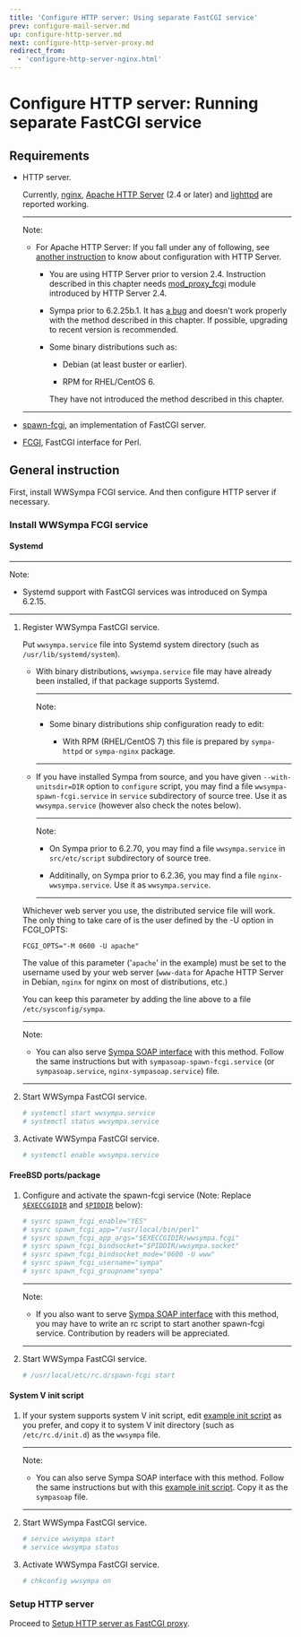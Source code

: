 ```yaml
---
title: 'Configure HTTP server: Using separate FastCGI service'
prev: configure-mail-server.md
up: configure-http-server.md
next: configure-http-server-proxy.md
redirect_from:
  - 'configure-http-server-nginx.html'
---
```


Configure HTTP server: Running separate FastCGI service
=======================================================

Requirements
------------

  * HTTP server.

    Currently, [nginx](https://nginx.org/en/download.html),
    [Apache HTTP Server](https://httpd.apache.org/download.cgi)
    (2.4 or later) and [lighttpd](https://www.lighttpd.net/)
    are reported working.

    ----
    Note:

      * For Apache HTTP Server:
        If you fall under any of following,
        see [another instruction](configure-http-server-apache.md) to know
        about configuration with HTTP Server.

          * You are using HTTP Server prior to version 2.4.
            Instruction described in this chapter needs
            [mod_proxy_fcgi](https://httpd.apache.org/docs/mod/mod_proxy_fcgi.html)
            module introduced by HTTP Server 2.4.

          * Sympa prior to 6.2.25b.1.  It has
            [a bug](https://github.com/sympa-community/sympa/pull/164) and
            doesn't work properly with the method described in this chapter.
            If possible, upgrading to recent version is recommended.

         * Some binary distributions such as:

             - Debian (at least buster or earlier).

             - RPM for RHEL/CentOS 6.

           They have not introduced the method described in this chapter.

    ----

  * [spawn-fcgi](https://redmine.lighttpd.net/projects/spawn-fcgi/wiki),
    an implementation of FastCGI server.

  * [FCGI](https://metacpan.org/release/FCGI), FastCGI interface for Perl.

General instruction
-------------------

First, install WWSympa FCGI service.  And then configure HTTP server if
necessary.

### Install WWSympa FCGI service

#### Systemd

----
Note:

  * Systemd support with FastCGI services was introduced on Sympa 6.2.15.

----

  1. Register WWSympa FastCGI service.

     Put ``wwsympa.service`` file into Systemd system directory
     (such as ``/usr/lib/systemd/system``).

       * With binary distributions, ``wwsympa.service`` file may have already
         been installed, if that package supports Systemd.
 
         ----
         Note:

           * Some binary distributions ship configuration ready to edit:
         
               * With RPM (RHEL/CentOS 7) this file is prepared by
                 `sympa-httpd` or `sympa-nginx` package.

         ----
       * If you have installed Sympa from source, and you have given
         ``--with-unitsdir=DIR`` option to `configure` script,
         you may find a file
         ``wwsympa-spawn-fcgi.service`` in ``service`` subdirectory of
         source tree.  Use it as ``wwsympa.service`` (however also check
         the notes below).

         ----
         Note:

           * On Sympa prior to 6.2.70, you may find a file
             ``wwsympa.service`` in
             ``src/etc/script`` subdirectory of source tree.

           * Additinally, on Sympa prior to 6.2.36, you may find a file
             ``nginx-wwsympa.service``.  Use it as ``wwsympa.service``.

         ----

     Whichever web server you use, the distributed service file will work.
     The only thing to take care of is the user defined by the -U option
     in FCGI_OPTS:
     ``` code
     FCGI_OPTS="-M 0600 -U apache"
     ```
     The value of this parameter ('``apache``' in the example) must be set
     to the username used by your web server (``www-data`` for
     Apache HTTP Server in Debian, ``nginx`` for nginx on most of
     distributions, etc.)

     You can keep this parameter by adding the line above to a file
     ``/etc/sysconfig/sympa``.

     ----
     Note:

       * You can also serve
         [Sympa SOAP interface](../customize/soap-api.md) with this method.
         Follow the same instructions but with
         ``sympasoap-spawn-fcgi.service`` (or ``sympasoap.service``,
         ``nginx-sympasoap.service``) file.

     ----

  2. Start WWSympa FastCGI service.
     ```bash
     # systemctl start wwsympa.service
     # systemctl status wwsympa.service
     ```

  3. Activate WWSympa FastCGI service.
     ```bash
     # systemctl enable wwsympa.service
     ```

#### FreeBSD ports/package

  1. Configure and activate the spawn-fcgi service (Note:
     Replace [``$EXECCGIDIR``](../layout.md#execcgidir) and
     [``$PIDDIR``](../layout.md#piddir) below):
     ``` bash
     # sysrc spawn_fcgi_enable="YES"
     # sysrc spawn_fcgi_app="/usr/local/bin/perl"
     # sysrc spawn_fcgi_app_args="$EXECCGIDIR/wwsympa.fcgi"
     # sysrc spawn_fcgi_bindsocket="$PIDDIR/wwsympa.socket"
     # sysrc spawn_fcgi_bindsocket_mode="0600 -U www"
     # sysrc spawn_fcgi_username="sympa"
     # sysrc spawn_fcgi_groupname"sympa"
     ```

     ----
     Note:

       * If you also want to serve
         [Sympa SOAP interface](../customize/soap-api.md) with this method,
         you may have to write an rc script to start another spawn-fcgi
         service.  Contribution by readers will be appreciated.

     ----

  2. Start WWSympa FastCGI service.
     ```bash
     # /usr/local/etc/rc.d/spawn-fcgi start
     ```

#### System V init script

  1. If your system supports system V init script, edit
     [example init script](../examples/initscripts/wwsympa) as you prefer,
     and copy it to system V init directory (such as ``/etc/rc.d/init.d``)
     as the ``wwsympa`` file.

     ----
     Note:

       * You can also serve Sympa SOAP interface with this method. Follow the
         same instructions but with this
         [example init script](../examples/initscripts/sympasoap). Copy it as
         the ``sympasoap`` file.

     ----
  2. Start WWSympa FastCGI service.
     ```bash
     # service wwsympa start
     # service wwsympa status
     ```

  3. Activate WWSympa FastCGI service.
     ```bash
     # chkconfig wwsympa on
     ```

### Setup HTTP server

Proceed to
[Setup HTTP server as FastCGI proxy](configure-http-server-proxy.md).

